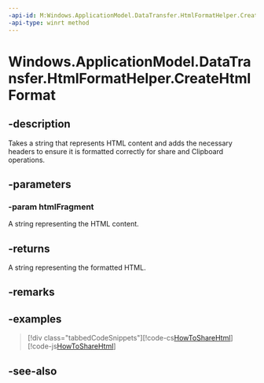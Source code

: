 ```yaml
---
-api-id: M:Windows.ApplicationModel.DataTransfer.HtmlFormatHelper.CreateHtmlFormat(System.String)
-api-type: winrt method
---
```


<!-- Method syntax
public string CreateHtmlFormat(System.String htmlFragment)
-->

# Windows.ApplicationModel.DataTransfer.HtmlFormatHelper.CreateHtmlFormat

## -description
Takes a string that represents HTML content and adds the necessary headers to ensure it is formatted correctly for share and Clipboard operations.

## -parameters
### -param htmlFragment
A string representing the HTML content.

## -returns
A string representing the formatted HTML.

## -remarks

## -examples


> [!div class="tabbedCodeSnippets"][!code-cs[HowToShareHtml](../windows.applicationmodel.datatransfer/code/ShareMainBeta/cs/ShareHTML.xaml.cs#SnippetHowToShareHtml)][!code-js[HowToShareHtml](../windows.applicationmodel.datatransfer/code/ShareMainBeta/javascript/js/ShareHtml.js#SnippetHowToShareHtml)]

## -see-also
